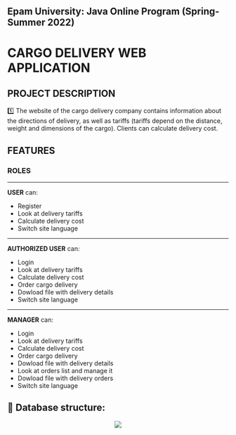 ## Epam University: Java Online Program (Spring-Summer 2022)

# CARGO DELIVERY WEB APPLICATION

## PROJECT DESCRIPTION

:one: The website of the cargo delivery company contains information about the directions of
delivery, as well as tariffs (tariffs depend on the distance, weight and dimensions of the
cargo). Clients can calculate delivery cost.

## FEATURES

### ROLES
___
**USER** can:
* Register
* Look at delivery tariffs
* Calculate delivery cost
* Switch site language
___
**AUTHORIZED USER** can:
* Login
* Look at delivery tariffs
* Calculate delivery cost
* Order cargo delivery
* Dowload file with delivery details
* Switch site language
___
**MANAGER** can:
* Login
* Look at delivery tariffs
* Calculate delivery cost
* Order cargo delivery
* Dowload file with delivery details
* Look at orders list and manage it
* Dowload file with delivery orders
* Switch site language

## :page_facing_up: Database structure:
<p align="center">
    <img src="https://drive.google.com/uc?export=view&id=1FStr_Cabuc0Xxo218GXL0HVAsSApryIx">
</p>